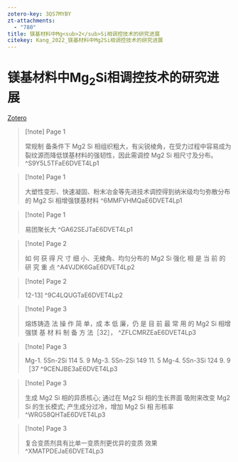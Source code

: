 ```yaml
---
zotero-key: 3QS7MYBY
zt-attachments:
  - "780"
title: 镁基材料中Mg<sub>2</sub>Si相调控技术的研究进展
citekey: Kang_2022_镁基材料中Mg2Si相调控技术的研究进展
---
```

# 镁基材料中Mg<sub>2</sub>Si相调控技术的研究进展

[Zotero](zotero://select/library/items/3QS7MYBY) 

> [!note] Page 1
> 
> 常规制 备条件下 Mg2 Si 相组织粗大，有尖锐棱角，在受力过程中容易成为裂纹源而降低镁基材料的强韧性，因此需调控 Mg2 Si 相尺寸及分布。
> ^S9Y5L5TFaE6DVET4Lp1

> [!note] Page 1
> 
> 大塑性变形、快速凝固、粉末冶金等先进技术调控得到纳米级均匀弥散分布 的 Mg2 Si 相增强镁基材料
> ^6MMFVHMQaE6DVET4Lp1

> [!note] Page 1
> 
> 易团聚长大
> ^GA62SEJTaE6DVET4Lp1

> [!note] Page 2
> 
> 如 何 获 得 尺 寸 细 小、无棱角、均匀分布的 Mg2 Si 强化 相 是 当 前 的 研 究 重 点
> ^A4VJDK6GaE6DVET4Lp2

> [!note] Page 2
> 
> 12-13]
> ^9C4LQUGTaE6DVET4Lp2

> [!note] Page 3
> 
> 熔炼铸造 法 操 作 简 单，成 本 低 廉，仍 是 目 前 最 常 用 的 Mg2 Si 相增强镁 基 材 料 制 备 方 法［32］，
> ^ZFLCMRZEaE6DVET4Lp3

> [!note] Page 3
> 
> Mg-1. 5Sn-2Si  114  5. 9 Mg-3. 5Sn-2Si  149  11. 5 Mg-4. 5Sn-3Si  124  9. 9 ［37
> ^9CENJBE3aE6DVET4Lp3

> [!note] Page 3
> 
> 生成 Mg2 Si 相的异质核心; 通过在 Mg2 Si 相的生长界面 吸附来改变 Mg2 Si 的生长模式; 产生成分过冷，增加 Mg2 Si 相 形核率
> ^WRG58QHTaE6DVET4Lp3

> [!note] Page 3
> 
> 复合变质剂具有比单一变质剂更优异的变质 效果
> ^XMATPDEJaE6DVET4Lp3
